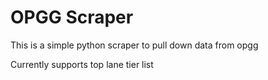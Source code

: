 # OPGG Scraper

This is a simple python scraper to pull down data from opgg

Currently supports top lane tier list